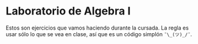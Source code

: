 # Laboratorio de Algebra I

Estos son ejercicios que vamos haciendo durante la cursada. La regla es usar sólo lo que se vea en clase, así que es un código simplón `¯\_(ツ)_/¯`.

